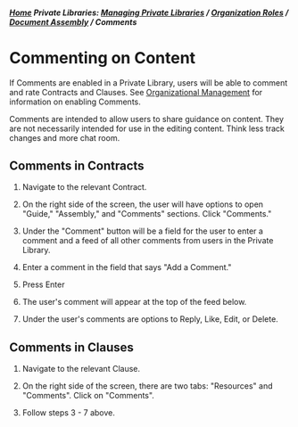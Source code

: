 ##### [Home](README.md) **Private Libraries:** [Managing Private Libraries](Organization_Management.md) / [Organization Roles](Organization_Roles.md) / [Document Assembly](Document_Assembly.md) / Comments

# Commenting on Content

If Comments are enabled in a Private Library, users will be able to comment and rate Contracts and Clauses. See [Organizational Management](Organization_Management.md) for information on enabling Comments.

Comments are intended to allow users to share guidance on content. They are not necessarily intended for use in the editing content. Think less track changes and more chat room.

## Comments in Contracts

1. Navigate to the relevant Contract.

2. On the right side of the screen, the user will have options to open "Guide," "Assembly," and "Comments" sections. Click "Comments."

3. Under the "Comment" button will be a field for the user to enter a comment and a feed of all other comments from users in the Private Library.

4. Enter a comment in the field that says "Add a Comment."

5. Press Enter

6. The user's comment will appear at the top of the feed below.

7. Under the user's comments are options to Reply, Like, Edit, or Delete.

## Comments in Clauses

1. Navigate to the relevant Clause.

2. On the right side of the screen, there are two tabs: "Resources" and "Comments". Click on "Comments".

3. Follow steps 3 - 7 above.
